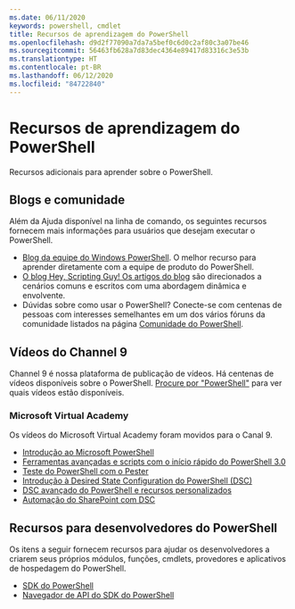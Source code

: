 ```yaml
---
ms.date: 06/11/2020
keywords: powershell, cmdlet
title: Recursos de aprendizagem do PowerShell
ms.openlocfilehash: d9d2f77090a7da7a5bef0c6d0c2af80c3a07be46
ms.sourcegitcommit: 56463fb628a7d83dec4364e89417d83316c3e53b
ms.translationtype: HT
ms.contentlocale: pt-BR
ms.lasthandoff: 06/12/2020
ms.locfileid: "84722840"
---
```

# <a name="powershell-learning-resources"></a>Recursos de aprendizagem do PowerShell

Recursos adicionais para aprender sobre o PowerShell.

## <a name="blogs-and-community"></a>Blogs e comunidade

Além da Ajuda disponível na linha de comando, os seguintes recursos fornecem mais informações para usuários que desejam executar o PowerShell.

- [Blog da equipe do Windows PowerShell](https://devblogs.microsoft.com/powershell/). O melhor recurso para aprender diretamente com a equipe de produto do PowerShell.
- [O blog Hey, Scripting Guy! Os artigos do blog](https://devblogs.microsoft.com/scripting/) são direcionados a cenários comuns e escritos com uma abordagem dinâmica e envolvente.
- Dúvidas sobre como usar o PowerShell? Conecte-se com centenas de pessoas com interesses semelhantes em um dos vários fóruns da comunidade listados na página [Comunidade do PowerShell](/powershell/scripting/community/community-support).

## <a name="channel-9-videos"></a>Vídeos do Channel 9

Channel 9 é nossa plataforma de publicação de vídeos. Há centenas de vídeos disponíveis sobre o PowerShell. [Procure por "PowerShell"](https://channel9.msdn.com/Tags/powershell) para ver quais vídeos estão disponíveis.

### <a name="microsoft-virtual-academy"></a>Microsoft Virtual Academy

Os vídeos do Microsoft Virtual Academy foram movidos para o Canal 9.

- [Introdução ao Microsoft PowerShell](https://channel9.msdn.com/Series/Getting-Started-with-Microsoft-PowerShell)
- [Ferramentas avançadas e scripts com o início rápido do PowerShell 3.0](https://channel9.msdn.com/Series/Advanced-Tools-and-Scripting-with-PowerShell-3.0-Jump-Start)
- [Teste do PowerShell com o Pester](https://channel9.msdn.com/Series/Testing-PowerShell-with-Pester)
- [Introdução à Desired State Configuration do PowerShell (DSC)](https://channel9.msdn.com/Series/Getting-Started-with-PowerShell-DSC)
- [DSC avançado do PowerShell e recursos personalizados](https://channel9.msdn.com/Series/Advanced-PowerShell-DSC-and-Custom-Resources)
- [Automação do SharePoint com DSC](https://channel9.msdn.com/Series/SharePoint-Automation-with-DSC)

## <a name="resources-for-powershell-developers"></a>Recursos para desenvolvedores do PowerShell

Os itens a seguir fornecem recursos para ajudar os desenvolvedores a criarem seus próprios módulos, funções, cmdlets, provedores e aplicativos de hospedagem do PowerShell.

- [SDK do PowerShell](/powershell/scripting/developer/windows-powershell)
- [Navegador de API do SDK do PowerShell](/dotnet/api/system.management.automation)
